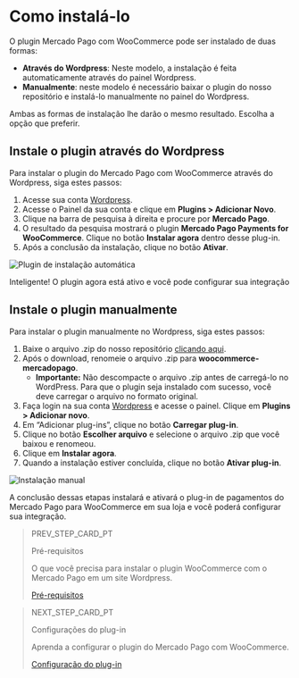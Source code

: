 # Como instalá-lo

O plugin Mercado Pago com WooCommerce pode ser instalado de duas formas:
* **Através do Wordpress**: Neste modelo, a instalação é feita automaticamente através do painel Wordpress.
* **Manualmente**: neste modelo é necessário baixar o plugin do nosso repositório e instalá-lo manualmente no painel do Wordpress.

Ambas as formas de instalação lhe darão o mesmo resultado. Escolha a opção que preferir.

## Instale o plugin através do Wordpress

Para instalar o plugin do Mercado Pago com WooCommerce através do Wordpress, siga estes passos:

1. Acesse sua conta [Wordpress](https://wordpress.com/).
2. Acesse o Painel da sua conta e clique em **Plugins > Adicionar Novo**.
3. Clique na barra de pesquisa à direita e procure por **Mercado Pago**.
4. O resultado da pesquisa mostrará o plugin **Mercado Pago Payments for WooCommerce**. Clique no botão **Instalar agora** dentro desse plug-in.
5. Após a conclusão da instalação, clique no botão **Ativar**.

![Plugin de instalação automática](/images/woocommerce/es_automatic_install_02.gif)

Inteligente! O plugin agora está ativo e você pode configurar sua integração

## Instale o plugin manualmente

Para instalar o plugin manualmente no Wordpress, siga estes passos:

1. Baixe o arquivo .zip do nosso repositório [clicando aqui](https://github.com/mercadopago/cart-woocommerce/archive/master.zip).
2. Após o download, renomeie o arquivo .zip para **woocommerce-mercadopago**.
    * **Importante:** Não descompacte o arquivo .zip antes de carregá-lo no WordPress. Para que o plugin seja instalado com sucesso, você deve carregar o arquivo no formato original.
3. Faça login na sua conta [Wordpress](https://wordpress.com/) e acesse o painel. Clique em **Plugins > Adicionar novo**.
4. Em “Adicionar plug-ins”, clique no botão **Carregar plug-in**.
5. Clique no botão **Escolher arquivo** e selecione o arquivo .zip que você baixou e renomeou.
6. Clique em **Instalar agora**.
7. Quando a instalação estiver concluída, clique no botão **Ativar plug-in**.

![Instalação manual](/images/woocommerce/en_manual_install_01.gif)

A conclusão dessas etapas instalará e ativará o plug-in de pagamentos do Mercado Pago para WooCommerce em sua loja e você poderá configurar sua integração.

> PREV_STEP_CARD_PT
>
> Pré-requisitos
>
> O que você precisa para instalar o plugin WooCommerce com o Mercado Pago em um site Wordpress.
>
> [Pré-requisitos](/developers/pt/docs/woocommerce/previous-requirements)

> NEXT_STEP_CARD_PT
>
> Configurações do plug-in
>
> Aprenda a configurar o plugin do Mercado Pago com WooCommerce.
>
> [Configuração do plug-in](/developers/pt/docs/woocommerce/plugin-configuration)